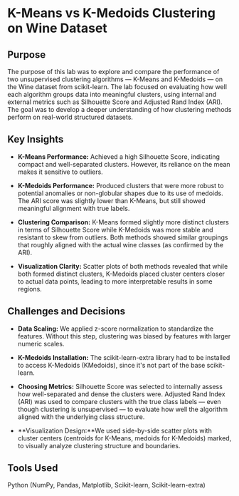# K-Means vs K-Medoids Clustering on Wine Dataset
## Purpose
The purpose of this lab was to explore and compare the performance of two unsupervised clustering algorithms — K-Means and K-Medoids — on the Wine dataset from scikit-learn. The lab focused on evaluating how well each algorithm groups data into meaningful clusters, using internal and external metrics such as Silhouette Score and Adjusted Rand Index (ARI). The goal was to develop a deeper understanding of how clustering methods perform on real-world structured datasets.

## Key Insights
- **K-Means Performance:** Achieved a high Silhouette Score, indicating compact and well-separated clusters. However, its reliance on the mean makes it sensitive to outliers.

- **K-Medoids Performance:**
Produced clusters that were more robust to potential anomalies or non-globular shapes due to its use of medoids. The ARI score was slightly lower than K-Means, but still showed meaningful alignment with true labels.

- **Clustering Comparison:** K-Means formed slightly more distinct clusters in terms of Silhouette Score while K-Medoids was more stable and resistant to skew from outliers. Both methods showed similar groupings that roughly aligned with the actual wine classes (as confirmed by the ARI).

- **Visualization Clarity:** Scatter plots of both methods revealed that while both formed distinct clusters, K-Medoids placed cluster centers closer to actual data points, leading to more interpretable results in some regions.

## Challenges and Decisions
- **Data Scaling:** We applied z-score normalization to standardize the features. Without this step, clustering was biased by features with larger numeric scales.
- **K-Medoids Installation:** The scikit-learn-extra library had to be installed to access K-Medoids (KMedoids), since it's not part of the base scikit-learn.

- **Choosing Metrics:** Silhouette Score was selected to internally assess how well-separated and dense the clusters were. Adjusted Rand Index (ARI) was used to compare clusters with the true class labels — even though clustering is unsupervised — to evaluate how well the algorithm aligned with the underlying class structure.

- **Visualization Design:**We used side-by-side scatter plots with cluster centers (centroids for K-Means, medoids for K-Medoids) marked, to visually analyze clustering structure and boundaries.

## Tools Used
Python (NumPy, Pandas, Matplotlib, Scikit-learn, Scikit-learn-extra)